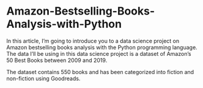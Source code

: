 # Amazon-Bestselling-Books-Analysis-with-Python

In this article, I’m going to introduce you to a data science project on Amazon bestselling books analysis with the Python programming language. The data I’ll be using in this data science project is a dataset of Amazon’s 50 Best Books between 2009 and 2019.

The dataset contains 550 books and has been categorized into fiction and non-fiction using Goodreads.
